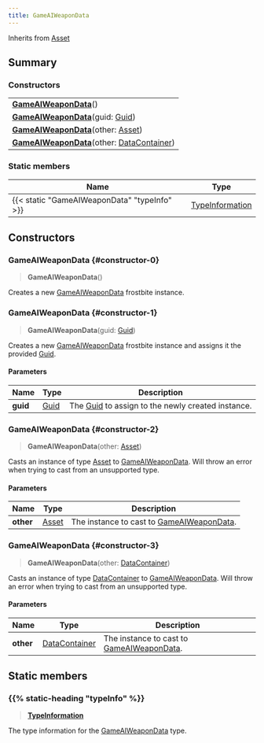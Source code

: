 ```yaml
---
title: GameAIWeaponData
---
```


Inherits from [Asset](/vext/ref/fb/asset)

## Summary

### Constructors

|  |
| --- |
| **[GameAIWeaponData](#constructor-0)**() |
| **[GameAIWeaponData](#constructor-1)**(guid: [Guid](/vext/ref/shared/type/guid)) |
| **[GameAIWeaponData](#constructor-2)**(other: [Asset](/vext/ref/fb/asset)) |
| **[GameAIWeaponData](#constructor-3)**(other: [DataContainer](/vext/ref/shared/type/datacontainer)) |

### Static members

| Name | Type |
| ---- | ---- |
| {{< static "GameAIWeaponData" "typeInfo" >}} | [TypeInformation](/vext/ref/shared/type/typeinformation) |

## Constructors

### GameAIWeaponData {#constructor-0}

> **GameAIWeaponData**()

Creates a new [GameAIWeaponData](/vext/ref/fb/gameaiweapondata) frostbite instance.

### GameAIWeaponData {#constructor-1}

> **GameAIWeaponData**(guid: [Guid](/vext/ref/shared/type/guid))

Creates a new [GameAIWeaponData](/vext/ref/fb/gameaiweapondata) frostbite instance and assigns it the provided [Guid](/vext/ref/shared/type/guid).

#### Parameters

| Name | Type | Description |
| ---- | ---- | ----------- |
| **guid** | [Guid](/vext/ref/shared/type/guid) | The [Guid](/vext/ref/shared/type/guid) to assign to the newly created instance. |

### GameAIWeaponData {#constructor-2}

> **GameAIWeaponData**(other: [Asset](/vext/ref/fb/asset))

Casts an instance of type [Asset](/vext/ref/fb/asset) to [GameAIWeaponData](/vext/ref/fb/gameaiweapondata). Will throw an error when trying to cast from an unsupported type.

#### Parameters

| Name | Type | Description |
| ---- | ---- | ----------- |
| **other** | [Asset](/vext/ref/fb/asset) | The instance to cast to [GameAIWeaponData](/vext/ref/fb/gameaiweapondata). |

### GameAIWeaponData {#constructor-3}

> **GameAIWeaponData**(other: [DataContainer](/vext/ref/shared/type/datacontainer))

Casts an instance of type [DataContainer](/vext/ref/shared/type/datacontainer) to [GameAIWeaponData](/vext/ref/fb/gameaiweapondata). Will throw an error when trying to cast from an unsupported type.

#### Parameters

| Name | Type | Description |
| ---- | ---- | ----------- |
| **other** | [DataContainer](/vext/ref/shared/type/datacontainer) | The instance to cast to [GameAIWeaponData](/vext/ref/fb/gameaiweapondata). |

## Static members

### {{% static-heading "typeInfo" %}}

> **[TypeInformation](/vext/ref/shared/type/typeinformation)**

The type information for the [GameAIWeaponData](/vext/ref/fb/gameaiweapondata) type.

